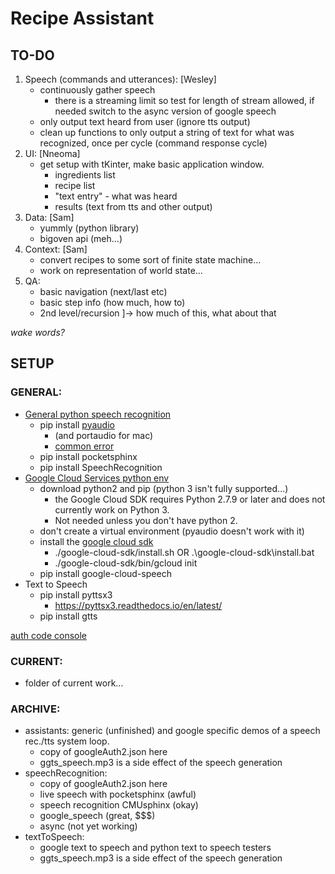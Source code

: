 # Recipe Assistant

## TO-DO

1. Speech (commands and utterances): [Wesley]
	- continuously gather speech
		* there is a streaming limit so test for length of stream allowed, if needed switch to the async version of google speech
	- only output text heard from user (ignore tts output)
	- clean up functions to only output a string of text for what was recognized, once per cycle (command response cycle)
2. UI: [Nneoma]
	- get setup with tKinter, make basic application window.
		* ingredients list
		* recipe list
		* "text entry" - what was heard
		* results (text from tts and other output)
3. Data: [Sam]
	- yummly (python library)
	- bigoven api (meh...)
4. Context: [Sam]
	- convert recipes to some sort of finite state machine...
	- work on representation of world state...
5. QA:
	- basic navigation (next/last etc)
	- basic step info (how much, how to)
	- 2nd level/recursion ]-> how much of this, what about that

*wake words?*

## SETUP

### GENERAL:

+ [General python speech recognition](https://pypi.python.org/pypi/SpeechRecognition/)
	- pip install [pyaudio](https://people.csail.mit.edu/hubert/pyaudio/)
		* (and portaudio for mac)
		* [common error](https://l.facebook.com/l.php?u=https%3A%2F%2Fstackoverflow.com%2Fquestions%2F5921947%2Fpyaudio-installation-error-command-gcc-failed-with-exit-status-1&h=ATMRQvGccZ6Za0AJJjBxUhYyV5Wa4T1baVKuBF2uidoBgARUENxhpP_wbn9DgwlnKLx9xBnT_2tp3DPL9ecQPMtHAGq4KsACp1UDCBsbXAtFHQTLzZKY31tF)
	- pip install pocketsphinx
	- pip install SpeechRecognition
+ [Google Cloud Services python env](https://cloud.google.com/python/setup)
	- download python2 and pip (python 3 isn't fully supported...)
		* the Google Cloud SDK requires Python 2.7.9 or later and does not currently work on Python 3.
		* Not needed unless you don't have python 2.
	- don't create a virtual environment (pyaudio doesn't work with it)
	- install the [google cloud sdk](https://cloud.google.com/sdk)
		* ./google-cloud-sdk/install.sh OR .\google-cloud-sdk\install.bat
		* ./google-cloud-sdk/bin/gcloud init
	- pip install google-cloud-speech
+ Text to Speech
	- pip install pyttsx3
		* https://pyttsx3.readthedocs.io/en/latest/
	- pip install gtts

[auth code console](https://console.cloud.google.com/apis/credentials?project=turnkey-lacing-201318)

### CURRENT:

+ folder of current work...

### ARCHIVE:

+ assistants: generic (unfinished) and google specific demos of a speech rec./tts system loop.
	- copy of googleAuth2.json here
	- ggts_speech.mp3 is a side effect of the speech generation
+ speechRecognition:
	- copy of googleAuth2.json here
	- live speech with pocketsphinx (awful)
	- speech recognition CMUsphinx (okay)
	- google_speech (great, $$$)
	- async (not yet working)
+ textToSpeech:
	- google text to speech and python text to speech testers
	- ggts_speech.mp3 is a side effect of the speech generation

